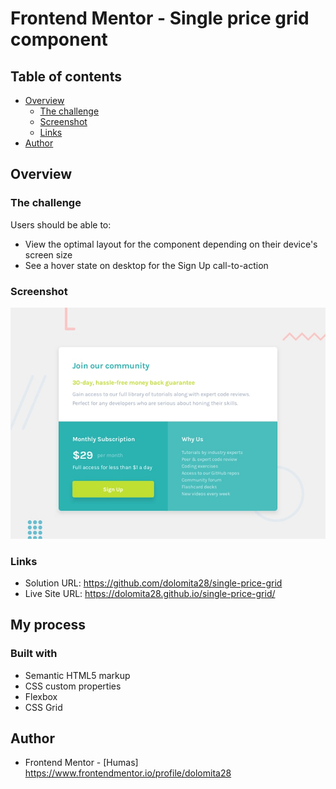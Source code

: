 # Frontend Mentor - Single price grid component

## Table of contents

- [Overview](#overview)
  - [The challenge](#the-challenge)
  - [Screenshot](#screenshot)
  - [Links](#links)
- [Author](#author)

## Overview

### The challenge

Users should be able to:

- View the optimal layout for the component depending on their device's screen size
- See a hover state on desktop for the Sign Up call-to-action

### Screenshot

![Design preview for the Single price grid component coding challenge](./design/desktop-preview.jpg)

### Links

- Solution URL: https://github.com/dolomita28/single-price-grid
- Live Site URL: https://dolomita28.github.io/single-price-grid/

## My process

### Built with

- Semantic HTML5 markup
- CSS custom properties
- Flexbox
- CSS Grid


## Author

- Frontend Mentor - [Humas] https://www.frontendmentor.io/profile/dolomita28

